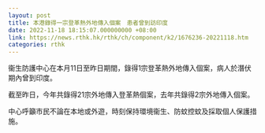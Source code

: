 ```yaml
---
layout: post
title: 本港錄得一宗登革熱外地傳入個案　患者曾到訪印度
date: 2022-11-18 18:15:07.000000000 +08:00
link: https://news.rthk.hk/rthk/ch/component/k2/1676236-20221118.htm
categories: rthk
---
```


衞生防護中心在本月11日至昨日期間，錄得1宗登革熱外地傳入個案，病人於潛伏期內曾到印度。

截至昨日，今年共錄得21宗外地傳入登革熱個案，去年共錄得2宗外地傳入個案。

中心呼籲市民不論在本地或外遊，時刻保持環境衞生、防蚊控蚊及採取個人保護措施。
